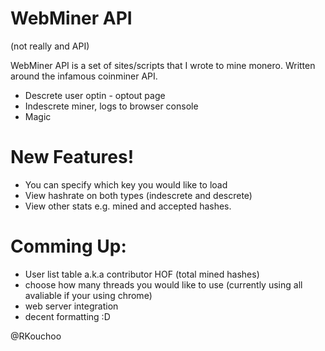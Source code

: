 # WebMiner API
(not really and API)

WebMiner API is a set of sites/scripts that I wrote to mine monero. Written around the infamous coinminer API.

  - Descrete user optin - optout page
  - Indescrete miner, logs to browser console
  - Magic

# New Features!

  - You can specify which key you would like to load
  - View hashrate on both types (indescrete and descrete)
  - View other stats e.g. mined and accepted hashes.


# Comming Up:
  - User list table a.k.a contributor HOF (total mined hashes)
  - choose how many threads you would like to use (currently using all avaliable if your using chrome)
  - web server integration 
  - decent formatting :D

@RKouchoo